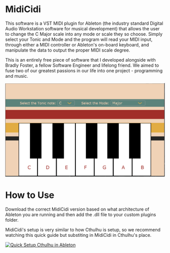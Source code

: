 # MidiCidi

This software is a VST MIDI plugin for Ableton (the industry standard Digital Audio Workstation software for musical development) that allows the user to change the C Major scale into any mode or scale they so choose. Simply select your Tonic and Mode and the program will read your MIDI input, through either a MIDI controller or Ableton&#39;s on-board keyboard, and manipulate the data to output the proper MIDI scale degree.

This is an entirely free piece of software that I developed alongside with Bradly Foster, a fellow Software Engineer and lifelong friend. We aimed to fuse two of our greatest passions in our life into one project - programming and music.  

    
![alt text](https://github.com/krozet/MidiCidi/blob/master/midicidiGUI.PNG)  

# How to Use

Download the correct MidiCidi version based on what architecture of Ableton you are running and then add the .dll file to your custom plugins folder.  

MidiCidi's setup is very similar to how Cthulhu is setup, so we recommend watching this quick guide but substiting in MidiCidi in Cthulhu's place.  

[![Quick Setup Cthulhu in Ableton](https://img.youtube.com/vi/o31Z4yOh7m0/0.jpg)](https://www.youtube.com/watch?v=o31Z4yOh7m0)  
